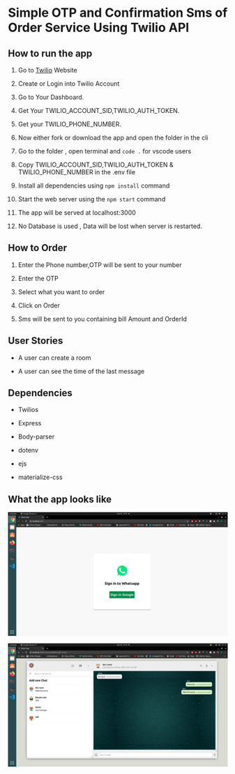 # Simple OTP and Confirmation Sms of Order Service Using Twilio API

## How to run the app

1.  Go to [Twilio](https://www.twilio.com/) Website

2.  Create or Login into Twilio Account

3.  Go to Your Dashboard.

4.  Get Your TWILIO_ACCOUNT_SID,TWILIO_AUTH_TOKEN.

5.  Get your TWILIO_PHONE_NUMBER.

6.  Now either fork or download the app and open the folder in the cli

7.  Go to the folder , open terminal and `code .` for vscode users

8.  Copy TWILIO_ACCOUNT_SID,TWILIO_AUTH_TOKEN & TWILIO_PHONE_NUMBER in the .env file

9.  Install all dependencies using `npm install` command

10. Start the web server using the `npm start` command

11. The app will be served at localhost:3000

12. No Database is used , Data will be lost when server is restarted.

## How to Order

1. Enter the Phone number,OTP will be sent to your number

2. Enter the OTP

3. Select what you want to order

4. Click on Order

5. Sms will be sent to you containing bill Amount and OrderId

## User Stories

- A user can create a room

- A user can see the time of the last message

## Dependencies

- Twilios

- Express

- Body-parser

- dotenv

- ejs

- materialize-css

## What the app looks like

![alt text](https://github.com/Flux99/whatsapp-clone/blob/master/screenshot/Screenshot%20from%202020-12-20%2014-16-16.png?raw=true)

![alt text](https://github.com/Flux99/whatsapp-clone/blob/master/screenshot/Screenshot%20from%202020-12-20%2014-18-33.png?raw=true)
